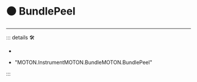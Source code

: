 # 🟠 <motor>BundlePeel</motor>

---

<!-- =================================================== -->
<!-- =================================================== -->
<!-- =================================================== -->
<!-- =================================================== -->
<!-- =================================================== -->
::: details 🛠

-

- "MOTON.InstrumentMOTON.BundleMOTON.BundlePeel"

:::
